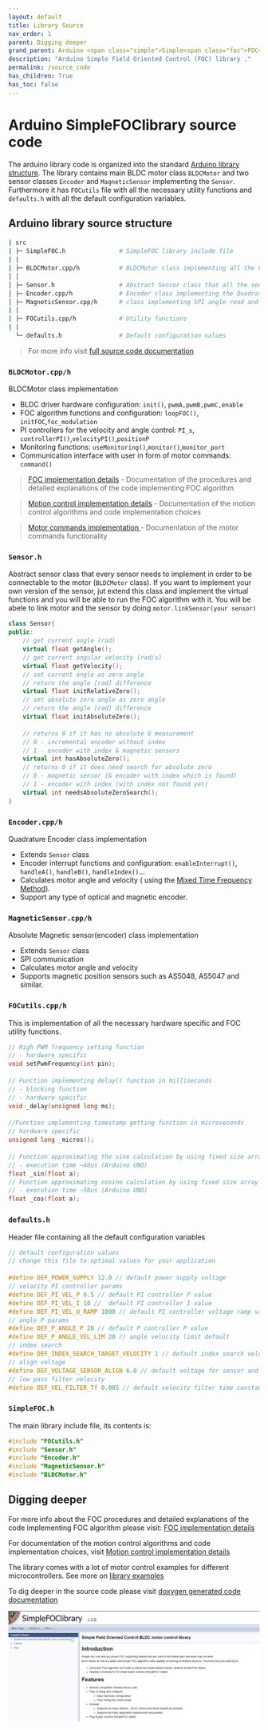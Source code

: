 ```yaml
---
layout: default
title: Library Source
nav_order: 1
parent: Digging deeper
grand_parent: Arduino <span class="simple">Simple<span class="foc">FOC</span>library</span>
description: "Arduino Simple Field Oriented Control (FOC) library ."
permalink: /source_code
has_children: True
has_toc: false
---
```


# Arduino <span class="simple">Simple<span class="foc">FOC</span>library</span> source code
The arduino library code is organized into the standard [Arduino library structure](https://github.com/arduino/Arduino/wiki/Library-Manager-FAQ). 
The library contains main BLDC motor class `BLDCMotor` and  two sensor classes `Encoder` and `MagneticSensor` implementing the `Sensor`. Furthermore it has `FOCutils` file with all the necessary utility functions and `defaults.h` with all the default configuration variables.

## Arduino library source structure
```sh
| src
| ├─ SimpleFOC.h               # SimpleFOC library include file
| |
| ├─ BLDCMotor.cpp/h           # BLDCMotor class implementing all the FOC operations
│ │ 
│ ├─ Sensor.h                  # Abstract Sensor class that all the sensors implement
│ ├─ Encoder.cpp/h             # Encoder class implementing the Quadrature encoder operations
│ ├─ MagneticSensor.cpp/h      # class implementing SPI angle read and interface for AS5047/8 type sensors
| |
| ├─ FOCutils.cpp/h            # Utility functions 
| |
  └─ defaults.h                # Default configuration values 
```

<blockquote class="info">For more info visit <a href="http://source.simplefoc.com/" target="_blank"> full source code documentation <i class="fa fa-external-link fa-sm"></i></a></blockquote>

### `BLDCMotor.cpp/h`
BLDCMotor class implementation
- BLDC driver hardware configuration: `init()`, `pwmA,pwmB,pwmC,enable`
- FOC algorithm functions and configuration: `loopFOC()`, `initFOC`,`foc_modulation`
- PI controllers for the velocity and angle control: `PI_s`, `controllerPI()`,`velocityPI()`,`positionP`
- Monitoring functions: `useMonitoring()`,`monitor()`,`monitor_port`
- Communication interface with user in form of motor commands: `command()`  

<blockquote class="info"><a href="foc_implementation"><i class="fa fa-copy"></i> FOC implementation details</a> - Documentation of the procedures and detailed explanations of the code implementing FOC algorithm 
</blockquote>
<blockquote class="info">
     <a href="motion_control_implementation"><i class="fa fa-copy"></i> Motion control implementation details</a> - Documentation of the motion control algorithms and code implementation choices
</blockquote><blockquote class="info">
     <a href="commands_source"><i class="fa fa-copy"></i> Motor commands implementation </a> - Documentation of the motor commands functionality
</blockquote>


### `Sensor.h`
Abstract sensor class that every sensor needs to implement in order to be connectable to the motor (`BLDCMotor` class). 
If you want to implement your own version of the sensor, jut extend this class and implement the virtual functions and you will be able to run the FOC algorithm with it.
You will be abele to link motor and the sensor by doing `motor.linkSensor(your sensor)`
```cpp
class Sensor{
public:
    // get current angle (rad) 
    virtual float getAngle();
    // get current angular velocity (rad/s)
    virtual float getVelocity();
    // set current angle as zero angle 
    // return the angle [rad] difference
    virtual float initRelativeZero();
    // set absolute zero angle as zero angle
    // return the angle [rad] difference
    virtual float initAbsoluteZero();

    // returns 0 if it has no absolute 0 measurement
    // 0 - incremental encoder without index
    // 1 - encoder with index & magnetic sensors
    virtual int hasAbsoluteZero();
    // returns 0 if it does need search for absolute zero
    // 0 - magnetic sensor (& encoder with index which is found)
    // 1 - encoder with index (with index not found yet)
    virtual int needsAbsoluteZeroSearch();
}
```

### `Encoder.cpp/h`
Quadrature Encoder class implementation  
- Extends `Sensor` class
- Encoder interrupt functions and configuration: `enableInterrupt()`, `handleA()`, `handleB()`, `handleIndex()`...
- Calculates motor angle and velocity ( using the [Mixed Time Frequency Method](https://github.com/askuric/Arduino-Mixed-Time-Frequency-Method)). 
- Support any type of optical and magnetic encoder. 

### `MagneticSensor.cpp/h`
Absolute Magnetic sensor(encoder) class implementation
- Extends `Sensor` class
- SPI communication
- Calculates motor angle and velocity
- Supports magnetic position sensors such as AS5048, AS5047 and similar. 
  

### `FOCutils.cpp/h`
This is implementation of all the necessary hardware specific and FOC utility functions.
```cpp
// High PWM frequency setting function
// - hardware specific
void setPwmFrequency(int pin);

// Function implementing delay() function in milliseconds 
// - blocking function
// - hardware specific
void _delay(unsigned long ms);

//Function implementing timestamp getting function in microseconds
// hardware specific
unsigned long _micros();

// Function approximating the sine calculation by using fixed size array
// - execution time ~40us (Arduino UNO)
float _sin(float a);
// Function approximating cosine calculation by using fixed size array
// - execution time ~50us (Arduino UNO)
float _cos(float a);
```


### `defaults.h`
Header file containing all the default configuration variables
```cpp
// default configuration values
// change this file to optimal values for your application

#define DEF_POWER_SUPPLY 12.0 // default power supply voltage
// velocity PI controller params
#define DEF_PI_VEL_P 0.5 // default PI controller P value
#define DEF_PI_VEL_I 10 //  default PI controller I value
#define DEF_PI_VEL_U_RAMP 1000 // default PI controller voltage ramp value
// angle P params
#define DEF_P_ANGLE_P 20 // default P controller P value
#define DEF_P_ANGLE_VEL_LIM 20 // angle velocity limit default
// index search 
#define DEF_INDEX_SEARCH_TARGET_VELOCITY 1 // default index search velocity
// align voltage
#define DEF_VOLTAGE_SENSOR_ALIGN 6.0 // default voltage for sensor and motor zero alignment
// low pass filter velocity
#define DEF_VEL_FILTER_Tf 0.005 // default velocity filter time constant
```

### `SimpleFOC.h`
The main library include file, its contents is:
```cpp
#include "FOCutils.h"
#include "Sensor.h"
#include "Encoder.h"
#include "MagneticSensor.h"
#include "BLDCMotor.h"
```


## Digging deeper

For more info about the FOC procedures and detailed explanations of the code implementing FOC algorithm please visit: <a href="foc_implementation"> FOC implementation details <i class="fa fa-external-link fa-sm"></i></a>

For documentation of the motion control algorithms and code implementation choices, visit <a href="motion_control_implementation"> Motion control implementation details <i class="fa fa-external-link fa-sm"></i></a>

The library comes with a lot of motor control examples for different microcontrollers. See more on [library examples <i class="fa fa-external-link"></i>](library_examples)

To dig deeper in the source code please visit <a href="http://source.simplefoc.com/" target="_blank"> doxygen generated code documentation <i class="fa fa-external-link fa-sm"></i></a>

<div class="image_icon width80" >
    <a href="http://source.simplefoc.com/" target="_blank">
        <img src="extras/Images/source_docs.jpg" >
        <i class="fa fa-external-link-square fa-2x"></i>
    </a>
</div>

